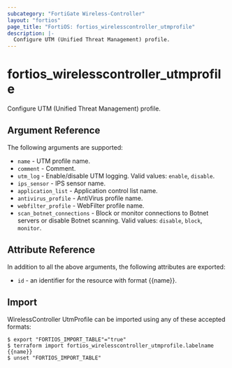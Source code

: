 ```yaml
---
subcategory: "FortiGate Wireless-Controller"
layout: "fortios"
page_title: "FortiOS: fortios_wirelesscontroller_utmprofile"
description: |-
  Configure UTM (Unified Threat Management) profile.
---
```


# fortios_wirelesscontroller_utmprofile
Configure UTM (Unified Threat Management) profile.

## Argument Reference

The following arguments are supported:

* `name` - UTM profile name.
* `comment` - Comment.
* `utm_log` - Enable/disable UTM logging. Valid values: `enable`, `disable`.
* `ips_sensor` - IPS sensor name.
* `application_list` - Application control list name.
* `antivirus_profile` - AntiVirus profile name.
* `webfilter_profile` - WebFilter profile name.
* `scan_botnet_connections` - Block or monitor connections to Botnet servers or disable Botnet scanning. Valid values: `disable`, `block`, `monitor`.


## Attribute Reference

In addition to all the above arguments, the following attributes are exported:
* `id` - an identifier for the resource with format {{name}}.

## Import

WirelessController UtmProfile can be imported using any of these accepted formats:
```
$ export "FORTIOS_IMPORT_TABLE"="true"
$ terraform import fortios_wirelesscontroller_utmprofile.labelname {{name}}
$ unset "FORTIOS_IMPORT_TABLE"
```
